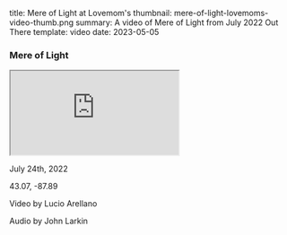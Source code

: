 title: Mere of Light at Lovemom's
thumbnail: mere-of-light-lovemoms-video-thumb.png
summary: A video of Mere of Light from July 2022 Out There 
template: video
date: 2023-05-05

### Mere of Light

<div class="ratio ratio-16x9">
  <iframe class="embed-responsive-item" src="https://www.youtube.com/embed/1IFxGf05x7U" allowfullscreen></iframe>
</div>


July 24th, 2022  

43.07, -87.89

Video by Lucio Arellano

Audio by John Larkin
